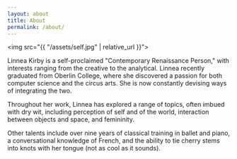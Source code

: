 ```yaml
---
layout: about
title: About
permalink: /about/
---
```


<img src="{{ "/assets/self.jpg" | relative_url }}">

<p>Linnea Kirby is a self-proclaimed "Contemporary Renaissance Person," with interests ranging from the creative to the analytical. Linnea recently graduated from Oberlin College, where she discovered a passion for both computer science and the circus arts. She is now constantly devising ways of integrating the two.</p>

<p>Throughout her work, Linnea has explored a range of topics, often imbued with dry wit, including perception of self and of the world, interaction between objects and space, and femininity.</p>

<p>Other talents include over nine years of classical training in ballet and piano, a conversational knowledge of French, and the ability to tie cherry stems into knots with her tongue (not as cool as it sounds).</p>
